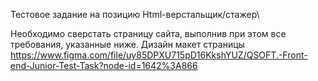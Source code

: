 Тестовое задание на позицию Html-верстальщик/стажер\\

Необходимо сверстать страницу сайта, выполнив при этом все требования, указанные ниже.
Дизайн макет страницы https://www.figma.com/file/uy85DPXU715pD16KkshYUZ/QSOFT.-Front-end-Junior-Test-Task?node-id=1642%3A866
